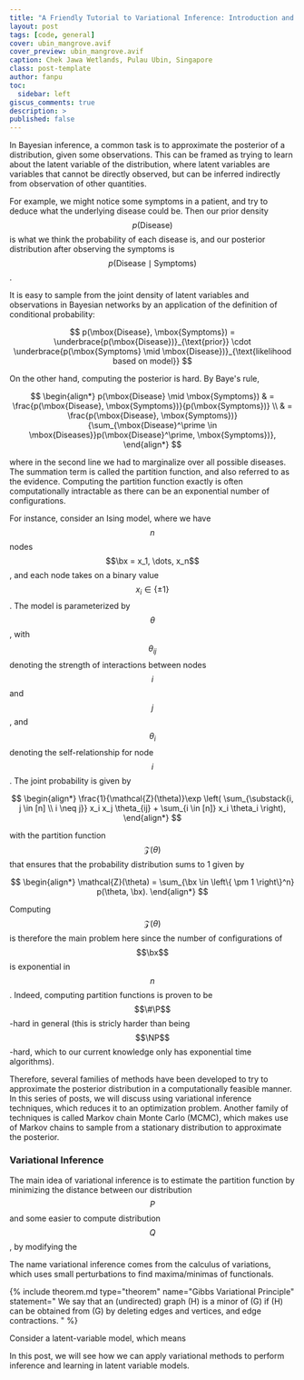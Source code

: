 ```yaml
---
title: "A Friendly Tutorial to Variational Inference: Introduction and "
layout: post
tags: [code, general]
cover: ubin_mangrove.avif
cover_preview: ubin_mangrove.avif
caption: Chek Jawa Wetlands, Pulau Ubin, Singapore
class: post-template
author: fanpu
toc:
  sidebar: left
giscus_comments: true
description: >
published: false
---
```


In Bayesian inference, a common task is to approximate the posterior of a
distribution, given some observations. This can be framed as trying to learn
about the latent variable of the distribution, where latent variables are
variables that cannot be directly observed, but can be inferred indirectly from
observation of other quantities. 

For example, we might notice some symptoms in a patient, and try to deduce what
the underlying disease could be. Then our prior density $$p(\mbox{Disease})$$
is what we think the probability of each disease is, and our posterior
distribution after observing the symptoms is $$p(\mbox{Disease} \mid
\mbox{Symptoms})$$. 

It is easy to sample from the joint density of latent variables and observations in Bayesian networks
by an application of the definition of conditional probability:

$$ p(\mbox{Disease}, \mbox{Symptoms}) = \underbrace{p(\mbox{Disease})}_{\text{prior}} \cdot \underbrace{p(\mbox{Symptoms} \mid \mbox{Disease})}_{\text{likelihood based on model}} $$

On the other hand, computing the posterior is hard. By Baye's rule,

$$
\begin{align*}
    p(\mbox{Disease} \mid \mbox{Symptoms})
     & = \frac{p(\mbox{Disease}, \mbox{Symptoms})}{p(\mbox{Symptoms})} \\
     & = \frac{p(\mbox{Disease}, \mbox{Symptoms})}{\sum_{\mbox{Disease}^\prime \in \mbox{Diseases}}p(\mbox{Disease}^\prime, \mbox{Symptoms})},
\end{align*}
$$

where in the second line we had to marginalize over all possible diseases. The summation
term is called the partition function, and also referred to as the evidence. Computing
the partition function exactly is often computationally intractable as there can be an
exponential number of configurations. 

For instance, consider an Ising model, where we have $$n$$ nodes $$\bx = x_1, \dots,
x_n$$, and each node takes on a binary value $$x_i \in \left\{ \pm 1
\right\}$$. The model is parameterized by $$\theta$$, with $$\theta_{ij}$$
denoting the strength of interactions between nodes $$i$$ and $$j$$,
and $$\theta_i$$ denoting the self-relationship for node $$i$$. The
joint probability is given by

$$
\begin{align*}
    \frac{1}{\mathcal{Z}(\theta)}\exp \left( \sum_{\substack{i, j \in [n] \\ i \neq j}} x_i x_j \theta_{ij} + \sum_{i \in [n]} x_i \theta_i \right),
\end{align*}
$$

with the partition function $$\mathcal{Z}(\theta)$$ that ensures that the probability
distribution sums to 1 given by 

$$
\begin{align*}
    \mathcal{Z}(\theta) = \sum_{\bx \in \left\{ \pm 1 \right\}^n} p(\theta, \bx).
\end{align*}
$$

Computing $$\mathcal{Z}(\theta)$$ is therefore the main problem here since 
the number of configurations of $$\bx$$ is exponential in $$n$$.
Indeed, computing partition functions is proven to be
$$\#\P$$-hard in general (this is stricly harder than being $$\NP$$-hard, which to our
current knowledge only has exponential time algorithms).

Therefore, several families of methods have been developed to try to approximate
the posterior distribution in a computationally feasible manner. In this series
of posts, we will discuss using variational inference techniques, which reduces
it to an optimization problem. Another family of techniques
is called Markov chain Monte Carlo (MCMC), which makes use of Markov chains to
sample from a stationary distribution to approximate the posterior.

### Variational Inference
The main idea of variational inference is to estimate the partition function
by minimizing the distance between our distribution $$P$$
and some easier to compute distribution $$Q$$, by modifying the 

The name variational inference comes from the calculus of variations, which uses
small perturbations to find maxima/minimas of functionals.

{% include theorem.md 
  type="theorem"
  name="Gibbs Variational Principle"
  statement="
    We say that an (undirected) graph \(H\) is a minor of \(G\) if \(H\) can be
    obtained from \(G\) by deleting edges and vertices, and edge contractions.
  "
%}






Consider a latent-variable model, which means 

In this post, we will see how we can apply variational methods to perform inference
and learning in latent variable models.